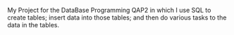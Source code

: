 My Project for the DataBase Programming QAP2 in which I use SQL to create tables;
insert data into those tables;
and then do various tasks to the data in the tables.
